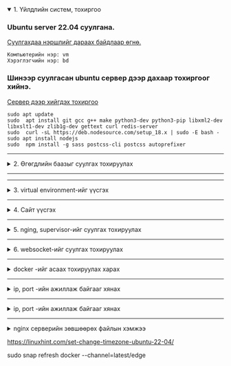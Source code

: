 <details open>
<summary>1. Үйлдлийн систем, тохиргоо</summary>


### Ubuntu server 22.04 суулгана.

<ins> Суулгахдаа нэршлийг дараах байдлаар өгнө. </ins>
```
Компьютерийн нэр: vm
Хэрэглэгчийн нэр: bd
```

### Шинээр суулгасан ubuntu сервер дээр дахаар тохиргоог хийнэ.

<ins> Сервер дээр хийгдэх тохиргоо </ins>
```
sudo apt update
sudo  apt install git gcc g++ make python3-dev python3-pip libxml2-dev libxslt1-dev zlib1g-dev gettext curl redis-server
sudo  curl -sL https://deb.nodesource.com/setup_18.x | sudo -E bash -
sudo apt install nodejs
sudo  npm install -g sass postcss-cli postcss autoprefixer
```

</details>

---
<details>
<summary> 2. Өгөгдлийн баазыг суулгах тохируулах</summary>


<ins>Баазыг дараах командын тусламжтайгаар суулгана </ins>
```
sudo apt update
sudo apt install mariadb-server libmysqlclient-dev
```

<ins>Баазыг шинээр үүсгэх </ins>

```
sudo mysql
CREATE DATABASE dmoj DEFAULT CHARACTER SET utf8mb4 DEFAULT COLLATE utf8mb4_general_ci;
GRANT ALL PRIVILEGES ON dmoj.* TO 'dmoj'@'localhost' IDENTIFIED BY 'db123';
exit
```


<ins>Баазыг unicode дэмждэг болгон тохируулах</ins>
```
sudo -i
mysql_tzinfo_to_sql /usr/share/zoneinfo | sed -e "s/Local time zone must be set--see zic manual page/local/" | mysql -u root mysql

exit
```

</details>

---



---
<details>
<summary> 3. virtual environment-ийг үүсгэх</summary>

```
sudo apt install python3.10-venv

python3 -m venv venv
. venv/bin/activate
```
</details>


---
<details>
<summary> 4. Сайт үүсгэх</summary>

<ins>Сайт үүсгэхдээ github-аас үүсгэж болно</ins>

```
(venv) $ git clone https://github.com/DMOJ/site.git
(venv) $ cd site
(venv) $ git checkout v4.0.0  //Үүнийг өгөхгүй байж болно
(venv) $ git submodule init
(venv) $ git submodule update
```


<ins>site -ийг шууд хуулж болно(FileZilla ашиглан)</ins>

```
(venv) $ sudo chmod 777 -R /home/bd/site/
(venv) $ sudo chmod 777 -R /tmp/
(venv) $ sudo mkdir /mnt/problems/
(venv) $ sudo chmod 777 -R /mnt/problems/
(venv) $ cd site/
```

<ins>Нэмэлт сангуудыг суулгах</ins>
```
(venv) $ pip3 install -r requirements.txt
(venv) $ pip3 install mysqlclient
(venv) $ pip3 install pymysql
(venv) $ python3 manage.py check
```

<ins>build хийж static файлуудыг үүсгэх</ins>

статик файл нь dmoj/local_settings.py файлын STATIC_ROOT хэсэгт заасан фолдер руу үүснэ.
```
(venv) $ ./make_style.sh
(venv) $ python3 manage.py collectstatic
(venv) $ python3 manage.py compilemessages
(venv) $ python3 manage.py compilejsi18n
```

<ins>Өгөгдлийн баазын хүснэгт үүсгэх, жишээ өгөгдөл оруулах</ins>
```
(venv) $ python3 manage.py migrate
(venv) $ python3 manage.py loaddata navbar
(venv) $ python3 manage.py loaddata language_small
(venv) $ python3 manage.py loaddata demo
(venv) $ python3 manage.py createsuperuser
```

<ins>redis сервер суулгах, тестлэх</ins>
```
(venv) $ sudo service redis-server start
(venv) $ python3 manage.py runserver 0.0.0.0:8000
(venv) $ python3 manage.py runbridged
(venv) $ pip3 install Redis

(venv) $ celery -A dmoj_celery worker

(venv) $ pip3 install uwsgi
(venv) $ uwsgi --ini uwsgi.ini
```

</details>




---
<details>
<summary> 5. nging, supervisor-ийг суулгах тохируулах</summary>

<ins>Суулгах, тохируулах</ins>
```
sudo apt install supervisor
sudo apt install nginx


sudo cp /home/bd/site/conf/site.conf /etc/supervisor/conf.d/site.conf
sudo cp /home/bd/site/conf/bridged.conf /etc/supervisor/conf.d/bridged.conf
sudo cp /home/bd/site/conf/celery.conf /etc/supervisor/conf.d/celery.conf
sudo cp /home/bd/site/conf/wsevent.conf /etc/supervisor/conf.d/wsevent.conf
sudo cp /home/bd/site/conf/judge.conf /etc/supervisor/conf.d/judge.conf
sudo cp /home/bd/site/conf/default /etc/nginx/sites-available/default
sudo cp /home/bd/site/conf/judge.yml /mnt/problems/judge.yml
sudo nano /mnt/problems/judge.yml
sudo nano /home/bd/site/dmoj/local_settings.py

sudo supervisorctl update
sudo supervisorctl status
sudo supervisorctl restart all

sudo nginx -t
sudo service nginx reload
```

</details>


---
<details>
<summary> 6. websocket-ийг суулгах тохируулах</summary>

```
(dmojsite) $ npm install qu ws simplesets
(dmojsite) $ pip3 install websocket-client

sudo supervisorctl update
sudo supervisorctl restart bridged
sudo supervisorctl restart site
sudo supervisorctl restart all
sudo supervisorctl status
sudo service nginx restart

```
</details>



---
<details>
<summary> docker -ийг асаах тохируулах харах</summary>


<ins>Баазыг дараах командын тусламжтайгаар суулгана </ins>
```
sudo docker ps
sudo docker ps -a
sudo docker ps
sudo docker stop <container_name, ID>
sudo docker start <container_name, ID>
sudo docker restart <container_name, ID>
sudo docker exec -t judge bash

sudo docker container prune



sudo chmod u-x /home/bd/site/conf/moj.sh

```


</details>


---
<details>
<summary> ip, port -ийн ажиллаж байгааг хянах</summary>

<ins>Идэвхитэй ажиллаж байгаа портыг сонсох </ins>
```
sudo apt install net-tools
netstat -tulnp | grep LISTEN

```


</details>


---
<details>
<summary> ip, port -ийн ажиллаж байгааг хянах</summary>

<ins>Файлын нэрийг солих </ins>
```
sudo apt install rename
rename -h
rename --help

rename -v  's/\)\.txt/\.in/' test_input*
rename -v  's/\)\.txt/\.out/' test_output*
rename -v  's/(test_input\ \(|test_output\ \()//' *


sudo apt install mmv
mmv -h

mmv 'modulo.in.*' '#1.in'
mmv 'modulo.out.*' '#1.out'

mmv 'test_*put (*).txt' '#2.#1'

mmv '*.*.*' '#3.#2'

sudo zip -r case.zip .


```

[Холбогдох сайт](https://manpages.ubuntu.com/manpages/focal/man1/mmv.1.html)


[Холбогдох сайт](https://phoenixnap.com/kb/rename-file-linux)

</details>





---
<details>
<summary> nginx серверийн зөвшөөрөх файлын хэмжээ</summary>

nginx нь defaul-аараа upload хийх файлын хэмжээг хязгаарласан байдаг. Үүнийг өөрчлөхийн тулд дараах камандыг гүйцэтгэх хэрэгэтэй
<ins>default файл дотор доорх кодыг оруулах </ins>
```
client_max_body_size 10000M;
```
default файлд дараах байдлаар харагдана. зөвхөн хэсгийг нь доор харууллаа
```
server {
    listen       80;
    listen       [::]:80;

    # Change port to 443 and do the nginx ssl stuff if you want it.

    # Change server name to the HTTP hostname you are using.
    # You may also make this the default server by listening with default_server,
    # if you disable the default nginx server declared.
    server_name 127.0.0.1;

    # -----------upload хийх файлын хэмжээг заах-----------
    client_max_body_size 100M;

    add_header X-UA-Compatible "IE=Edge,chrome=1";
    add_header X-Content-Type-Options nosniff;
    add_header X-XSS-Protection "1; mode=block";

    charset utf-8;
    try_files $uri @icons;
    error_page 502 504 /502.html;

    location ~ ^/502\.html$|^/logo\.png$|^/robots\.txt$ {
        root /home/bd/site;
    }


```
Энэхүү өөрчлөлтийг хийсний дараа дараах командыг гүйцэтгэж өөрчлөлийг баталгаажуулна


```
sudo cp /home/bd/site/conf/default /etc/nginx/sites-available/default


sudo service nginx restart
sudo service nginx reload
```


</details>



https://linuxhint.com/set-change-timezone-ubuntu-22-04/


sudo snap refresh docker --channel=latest/edge
